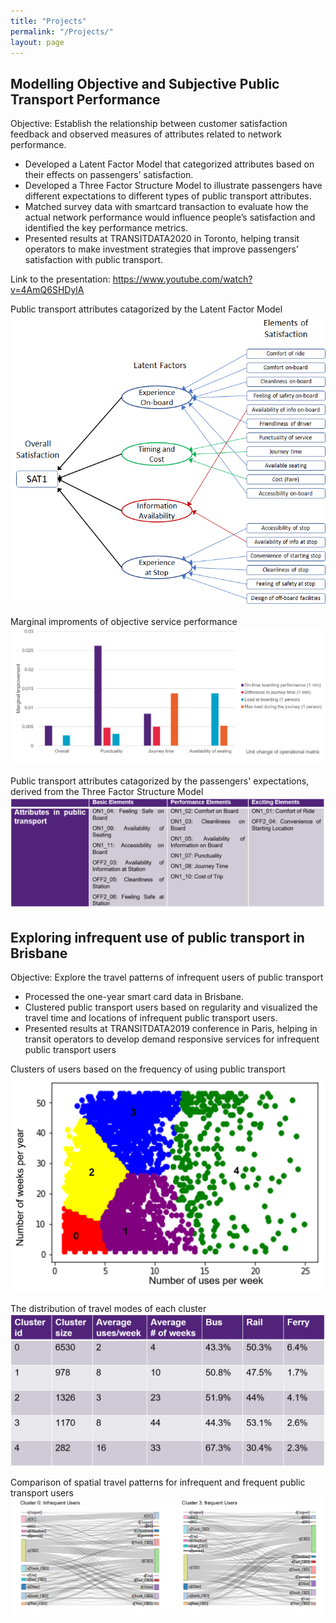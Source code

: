 ```yaml
---
title: "Projects"
permalink: "/Projects/"
layout: page
---
```


## Modelling Objective and Subjective Public Transport Performance

Objective: Establish the relationship between customer satisfaction feedback and observed measures of attributes related to network performance.

 - Developed a Latent Factor Model that categorized attributes based on their effects on passengers’ satisfaction.
 - Developed a Three Factor Structure Model to illustrate passengers have different expectations to different types of public transport attributes.
 - Matched survey data with smartcard transaction to evaluate how the actual network performance would influence people’s satisfaction and identified the key performance metrics.
 - Presented results at TRANSITDATA2020 in Toronto, helping transit operators to make investment strategies that improve passengers’ satisfaction with public transport. 

Link to the presentation: https://www.youtube.com/watch?v=4AmQ6SHDylA

Public transport attributes catagorized by the Latent Factor Model
![image](https://github.com/yintianwei1105/yintianwei1105.github.io/blob/master/image/LATENT%20FACTOR.png)
 
Marginal improments of objective service performance
![image](https://github.com/yintianwei1105/yintianwei1105.github.io/blob/master/image/sat_result.png)

Public transport attributes catagorized by the passengers' expectations, derived from the Three Factor Structure Model
![image](https://github.com/yintianwei1105/yintianwei1105.github.io/blob/master/image/threefactor.png)

## Exploring infrequent use of public transport in Brisbane

Objective: Explore the travel patterns of infrequent users of public transport

 - Processed the one-year smart card data in Brisbane.
 - Clustered public transport users based on regularity and visualized the travel time and locations of infrequent public transport users.
 - Presented results at TRANSITDATA2019 conference in Paris, helping in transit operators to develop demand responsive services for infrequent public transport users

Clusters of users based on the frequency of using public transport
 ![image](https://github.com/yintianwei1105/yintianwei1105.github.io/blob/master/image/cluster%20users.png)
 
The distribution of travel modes of each cluster
 ![image](https://github.com/yintianwei1105/yintianwei1105.github.io/blob/master/image/travelmode.png)
 
Comparison of spatial travel patterns for infrequent and frequent public transport users
 ![image](https://github.com/yintianwei1105/yintianwei1105.github.io/blob/master/image/spatialtravelpattern.png)
